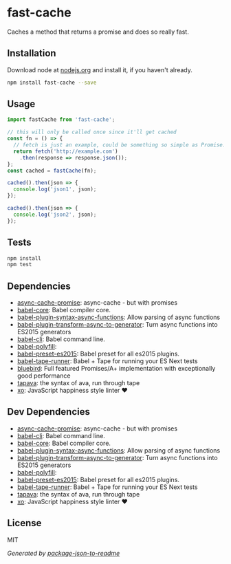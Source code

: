 # fast-cache 

Caches a method that returns a promise and does so really fast.

## Installation

Download node at [nodejs.org](http://nodejs.org) and install it, if you haven't already.

```sh
npm install fast-cache --save
```

## Usage

```js
import fastCache from 'fast-cache';

// this will only be called once since it'll get cached
const fn = () => {
  // fetch is just an example, could be something so simple as Promise.resolve(...)
  return fetch('http://example.com')
    .then(response => response.json());
};
const cached = fastCache(fn);

cached().then(json => {
  console.log('json1', json);
});

cached().then(json => {
  console.log('json2', json);
});

```

## Tests

```sh
npm install
npm test
```

## Dependencies

- [async-cache-promise](https://github.com/kesla/async-cache-promise): async-cache - but with promises
- [babel-core](https://github.com/babel/babel/tree/master/packages): Babel compiler core.
- [babel-plugin-syntax-async-functions](https://github.com/babel/babel/tree/master/packages): Allow parsing of async functions
- [babel-plugin-transform-async-to-generator](https://github.com/babel/babel/tree/master/packages): Turn async functions into ES2015 generators
- [babel-cli](https://github.com/babel/babel/tree/master/packages): Babel command line.
- [babel-polyfill](https://github.com/babel/babel/tree/master/packages): 
- [babel-preset-es2015](https://github.com/babel/babel/tree/master/packages): Babel preset for all es2015 plugins.
- [babel-tape-runner](https://github.com/wavded/babel-tape-runner): Babel + Tape for running your ES Next tests
- [bluebird](https://github.com/petkaantonov/bluebird): Full featured Promises/A+ implementation with exceptionally good performance
- [tapava](https://github.com/kesla/tapava): the syntax of ava, run through tape
- [xo](https://github.com/sindresorhus/xo): JavaScript happiness style linter ❤️

## Dev Dependencies

- [async-cache-promise](https://github.com/kesla/async-cache-promise): async-cache - but with promises
- [babel-cli](https://github.com/babel/babel/tree/master/packages): Babel command line.
- [babel-core](https://github.com/babel/babel/tree/master/packages): Babel compiler core.
- [babel-plugin-syntax-async-functions](https://github.com/babel/babel/tree/master/packages): Allow parsing of async functions
- [babel-plugin-transform-async-to-generator](https://github.com/babel/babel/tree/master/packages): Turn async functions into ES2015 generators
- [babel-polyfill](https://github.com/babel/babel/tree/master/packages): 
- [babel-preset-es2015](https://github.com/babel/babel/tree/master/packages): Babel preset for all es2015 plugins.
- [babel-tape-runner](https://github.com/wavded/babel-tape-runner): Babel + Tape for running your ES Next tests
- [tapava](https://github.com/kesla/tapava): the syntax of ava, run through tape
- [xo](https://github.com/sindresorhus/xo): JavaScript happiness style linter ❤️


## License

MIT

_Generated by [package-json-to-readme](https://github.com/zeke/package-json-to-readme)_

